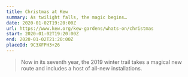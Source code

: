```yaml
---
title: Christmas at Kew
summary: As twilight falls, the magic begins…
date: 2020-01-02T19:20:00Z
url: https://www.kew.org/kew-gardens/whats-on/christmas
start: 2020-01-02T19:20:00Z
end: 2020-01-02T21:20:00Z
placeId: 9C3XFPH3+26
---
```

> Now in its seventh year, the 2019 winter trail takes a magical new route and includes a host of all-new installations.
